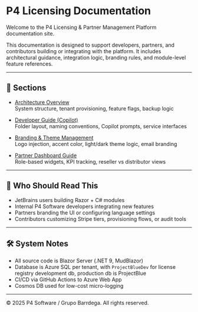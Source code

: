 # P4 Licensing Documentation

Welcome to the P4 Licensing & Partner Management Platform documentation site.

This documentation is designed to support developers, partners, and contributors building or integrating with the platform. It includes architectural guidance, integration logic, branding rules, and module-level feature references.

---

## 📘 Sections

- [Architecture Overview](Architecture.md)  
  System structure, tenant provisioning, feature flags, backup logic

- [Developer Guide (Copilot)](Copilot_Dev_Guide.md)  
  Folder layout, naming conventions, Copilot prompts, service interfaces

- [Branding & Theme Management](Branding.md)  
  Logo injection, accent color, light/dark theme logic, email branding

- [Partner Dashboard Guide](PartnerDashboard.md)  
  Role-based widgets, KPI tracking, reseller vs distributor views

---

## 🧠 Who Should Read This

- JetBrains  users building Razor + C# modules
- Internal P4 Software developers integrating new features
- Partners branding the UI or configuring language settings
- Contributors customizing Stripe tiers, provisioning flows, or audit tools

---

## 🛠️ System Notes

- All source code is Blazor Server (.NET 9, MudBlazor)
- Database is Azure SQL per tenant, with `ProjectBlueDev` for license registry development db, production db is ProjectBlue
- CI/CD via GitHub Actions to Azure Web App
- Cosmos DB used for low-cost micro-logging

---

© 2025 P4 Software / Grupo Barrdega. All rights reserved.
